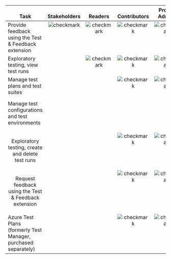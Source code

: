 <table>
<tr valign="bottom">
<th width="310px">Task</th>
<th>Stakeholders</th>
<th>Readers</th>
<th>Contributors</th>
<th width="20%">Project Admins</th>
</tr>
<tbody valign="top" align="center">
<tr>
<td align="left">Provide feedback using the Test &amp; Feedback extension
</td>
<td><img src="~/organizations/security/media/checkmark.png" alt="checkmark"/></td>
<td><img src="~/organizations/security/media/checkmark.png" alt="checkmark"/></td>
<td><img src="~/organizations/security/media/checkmark.png" alt="checkmark"/></td>
<td><img src="~/organizations/security/media/checkmark.png" alt="checkmark"/></td>
</tr>
<tr>
<td align="left">Exploratory testing, view test runs
</td>
<td>  </td>
<td><img src="~/organizations/security/media/checkmark.png" alt="checkmark"/></td>
<td><img src="~/organizations/security/media/checkmark.png" alt="checkmark"/></td>
<td><img src="~/organizations/security/media/checkmark.png" alt="checkmark"/></td>
</tr>
<tr>
<td align="left">Manage test plans and test suites
<p>Manage test configurations and test environments </p></td>
<td>  </td>
<td>  </td>
<td><img src="~/organizations/security/media/checkmark.png" alt="checkmark"/></td>
<td><img src="~/organizations/security/media/checkmark.png" alt="checkmark"/></td>
</tr>
<tr>
<td><p>Exploratory testing, create and delete test runs </p></td>
<td>  </td>
<td>  </td>
<td><img src="~/organizations/security/media/checkmark.png" alt="checkmark"/></td>
<td><img src="~/organizations/security/media/checkmark.png" alt="checkmark"/></td>
</tr>
<tr>
<td><p>Request feedback using the Test &amp; Feedback extension</p></td>
<td>  </td>
<td>  </td>
<td><img src="~/organizations/security/media/checkmark.png" alt="checkmark"/></td>
<td><img src="~/organizations/security/media/checkmark.png" alt="checkmark"/></td>
</tr>
<tr>
<td align="left">Azure Test Plans (formerly Test Manager, purchased separately)
</td>
<td>  </td>
<td>  </td>
<td><img src="~/organizations/security/media/checkmark.png" alt="checkmark"/></td>
<td><img src="~/organizations/security/media/checkmark.png" alt="checkmark"/></td>
</tr>
</tbody>
</table>
